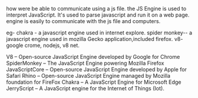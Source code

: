 
how were be able to communicate using a js file.
the JS Engine is used to interpret JavaScript. It's used to parse javascript and run it on a web page.
engine is easily to communicate with the js file and computers.

eg- chakra - a javascript engine used in internet explore.
   spider monkey-- a javascript engine used in mozilla Gecko application,included firefox.
   v8- google crome, nodejs, v8 net.

   V8 – Open-source JavaScript Engine developed by Google for Chrome
SpiderMonkey – The JavaScript Engine powering Mozilla Firefox
JavaScriptCore – Open-source JavaScript Engine developed by Apple for Safari
Rhino – Open-source JavaScript Engine managed by Mozilla foundation for FireFox
Chakra – A JavaScript Engine for Microsoft Edge
JerryScript – A JavaScript engine for the Internet of Things (Iot).